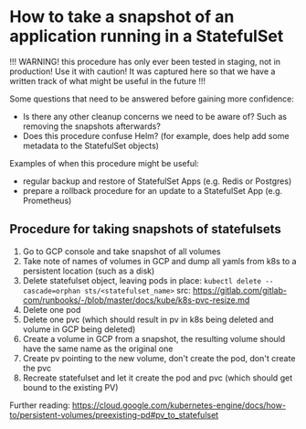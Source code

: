 # How to take a snapshot of an application running in a StatefulSet

!!! WARNING! this procedure has only ever been tested in staging, not in production! Use it with caution! It was captured here so that we have a written track of what might be useful in the future !!!

Some questions that need to be answered before gaining more confidence:

- Is there any other cleanup concerns we need to be aware of? Such as removing the snapshots afterwards?
- Does this procedure confuse Helm? (for example, does help add some metadata to the StatefulSet objects)

Examples of when this procedure might be useful:

- regular backup and restore of StatefulSet Apps (e.g. Redis or Postgres)
- prepare a rollback procedure for an update to a StatefulSet App (e.g. Prometheus)

## Procedure for taking snapshots of statefulsets

1. Go to GCP console and take snapshot of all volumes
1. Take note of names of volumes in GCP and dump all yamls from k8s to a persistent location (such as a disk)
1. Delete statefulset object, leaving pods in place: `kubectl delete --cascade=orphan sts/<statefulset_name>` src: <https://gitlab.com/gitlab-com/runbooks/-/blob/master/docs/kube/k8s-pvc-resize.md>
1. Delete one pod
1. Delete one pvc (which should result in pv in k8s being deleted and volume in GCP being deleted)
1. Create a volume in GCP from a snapshot, the resulting volume should have the same name as the original one
1. Create pv pointing to the new volume, don't create the pod, don't create the pvc
1. Recreate statefulset and let it create the pod and pvc (which should get bound to the existing PV)

Further reading: <https://cloud.google.com/kubernetes-engine/docs/how-to/persistent-volumes/preexisting-pd#pv_to_statefulset>
